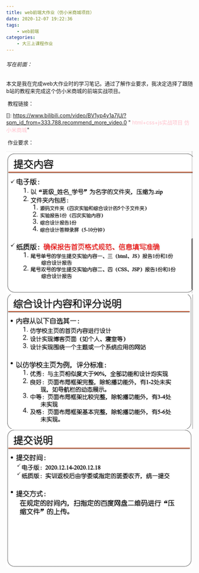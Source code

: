 ```yaml
---
title: web前端大作业（仿小米商城项目）
date: 2020-12-07 19:22:36
tags:
	- web前端
categories:
	- 大三上课程作业
---
```


###### 写在前面：

​		本文是我在完成web大作业时的学习笔记。通过了解作业要求，我决定选择了跟随b站的教程来完成这个仿小米商城的前端实战项目。

​		教程链接：

[]: https://www.bilibili.com/video/BV1yp4y1a7jU/?spm_id_from=333.788.recommend_more_video.0	"<font color='pink'> html+css+js实战项目 仿小米商城</font>"

​		作业要求：

<img src="https://raw.githubusercontent.com/rabbitcat04261028/picgo/master/%E5%89%8D%E7%AB%AF%E4%BD%9C%E4%B8%9A%E6%8F%90%E4%BA%A4%E5%86%85%E5%AE%B9.jpg" style="zoom:50%;" />

<img src="https://raw.githubusercontent.com/rabbitcat04261028/picgo/master/%E5%89%8D%E7%AB%AF%E4%BD%9C%E4%B8%9A%E8%A6%81%E6%B1%82.jpg" style="zoom:50%;" />

<img src="web前端大作业（仿小米商城项目）.assets/前端作业提交说明.jpg" style="zoom:50%;" />